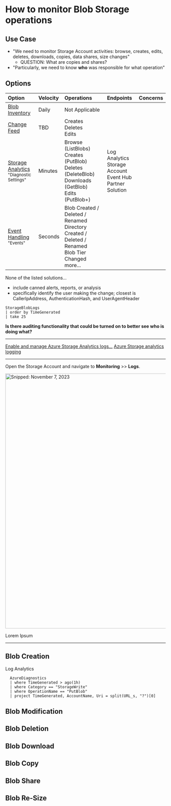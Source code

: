 # How to monitor Blob Storage operations

## Use Case
* "We need to monitor Storage Account activities: browse, creates, edits, deletes, downloads, copies, data shares, size changes"
  * QUESTION: What are copies and shares?
* "Particularly, we need to know **who** was responsible for what operation"

## Options

| Option | Velocity | Operations | Endpoints | Concerns |
| :--- | :--- | :--- | :--- | :--- |
| [Blob Inventory](https://learn.microsoft.com/en-us/azure/storage/blobs/blob-inventory-how-to) | Daily | Not Applicable |
| [Change Feed](https://learn.microsoft.com/en-us/azure/storage/blobs/storage-blob-change-feed) | TBD | Creates<br>Deletes<br>Edits |
| [Storage Analytics](https://learn.microsoft.com/en-us/azure/storage/common/manage-storage-analytics-metrics)<br><sub>"Diagnostic Settings"</sub> | Minutes | Browse (ListBlobs)<br>Creates (PutBlob)<br>Deletes (DeleteBlob)<br>Downloads (GetBlob)<br>Edits (PutBlob+) | Log Analytics<br>Storage Account<br>Event Hub<br>Partner Solution
| [Event Handling](https://learn.microsoft.com/en-us/azure/storage/blobs/storage-blob-event-overview)<br><sub>"Events"</sub> | Seconds | Blob Created / Deleted / Renamed<br>Directory Created / Deleted / Renamed<br>Blob Tier Changed<br>more... |

None of the listed solutions...
* include canned alerts, reports, or analysis
* specifically identify the user making the change; closest is CallerIpAddress, AuthenticationHash, and UserAgentHeader 

```
StorageBlobLogs
| order by TimeGenerated
| take 25
```

**Is there auditing functionality that could be turned on to better see who is doing what?**

-----

[Enable and manage Azure Storage Analytics logs...](https://learn.microsoft.com/en-us/azure/storage/common/manage-storage-analytics-logs)
[Azure Storage analytics logging](https://learn.microsoft.com/en-us/azure/storage/common/storage-analytics-logging)

-----

Open the Storage Account and navigate to **Monitoring** >> **Logs**.

<img src="https://github.com/richchapler/AzureSolutions/assets/44923999/85fe757c-4b5e-4dcd-9826-f906d871523b" width="800" title="Snipped: November 7, 2023" />

Lorem Ipsum

-----

## Blob Creation

Log Analytics

```
  AzureDiagnostics
  | where TimeGenerated > ago(1h)
  | where Category == "StorageWrite"
  | where OperationName == "PutBlob"
  | project TimeGenerated, AccountName, Uri = split(URL_s, "?")[0]
```


## Blob Modification

## Blob Deletion

## Blob Download

## Blob Copy

## Blob Share

## Blob Re-Size
